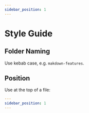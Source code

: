 ```yaml
---
sidebar_position: 1
---
```


# Style Guide

## Folder Naming

Use kebab case, e.g. `makdown-features`.

## Position

Use at the top of a file:

```yaml
---
sidebar_position: 1
---
```
